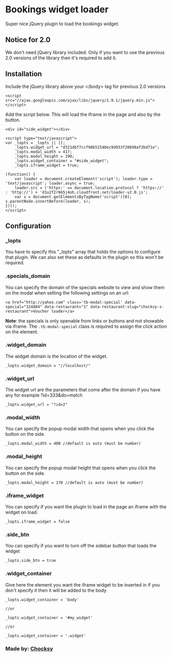 # Bookings widget loader

Super nice jQuery plugin to load the bookings widget.

## Notice for 2.0

We don't need jQuery library included. Only if you want to use the previous 2.0 versions of the library then it's required to add it.

## Installation

Include the jQuery library above your &lt;/body&gt; tag for previous 2.0 versions 

	<script src="//ajax.googleapis.com/ajax/libs/jquery/1.9.1/jquery.min.js"></script>

Add the script below. This will load the iframe in the page and also by the button.
	
	<div id="side_widget"></div>

	<script type="text/javascript">
    var _lopts = _lopts || [];
        _lopts.widget_url = "d321d6f7ccf98b51540ec9d933f20898af3bd71e";
        _lopts.modal_width = 417;
        _lopts.modal_height = 190;
        _lopts.widget_container = "#side_widget";
        _lopts.iframe_widget = true;

    (function() {
        var loader = document.createElement('script'); loader.type = 'text/javascript'; loader.async = true;
        loader.src = ('https:' == document.location.protocol ? 'https://' : 'http://') + 'd1u2f2r665j4oh.cloudfront.net/loader-v2.0.js';
        var s = document.getElementsByTagName('script')[0]; s.parentNode.insertBefore(loader, s);
    })();
	</script>   


## Configuration

### _lopts

You have to specify this "_lopts" array that holds the options to configure that plugin. We can also set these as defaults in the plugin so this won't be required.

### .specials_domain

You can specify the domain of the specials website to view and show them on the modal when setting the following settings on an url:

```<a href="http://yahoo.com" class='tb-modal-special' data-special="324d84" data-restaurant="1" data-restaurant-slug="chocksy-s-restaurant">Voucher loader</a>```

__Note__: the specials is only openable from links or buttons and not showable via iframe. The ```.tb-modal-special``` class is required to assign the click action on the element.

### .widget_domain

The widget domain is the location of the widget.

	_lopts.widget_domain = "//localhost/"

### .widget_url

The widget url are the parameters that come after the domain if you have any for example ?id=333&do=match

	_lopts.widget_url = "?id=2"

### .modal_width

You can specify the popup modal width that opens when you click the button on the side.

	_lopts.modal_width = 400 //default is auto (must be number)

### .modal_height

You can specify the popup modal height that opens when you click the button on the side.

	_lopts.modal_height = 170 //default is auto (must be number)

### .iframe_widget

You can specify if you want the plugin to load in the page an iframe with the widget on load.

	_lopts.iframe_widget = false

### .side_btn

You can specify if you want to turn off the sidebar button that loads the widget

	_lopts.side_btn = true

### .widget_container

Give here the element you want the iframe widget to be inserted in if you don't specify it then it will be added to the body

	_lopts.widget_container = 'body' 

	//or 

	_lopts.widget_container = '#my_widget'

	//or

	_lopts.widget_container = '.widget'


### Made by: [Chocksy](http://github.com/Chocksy)
